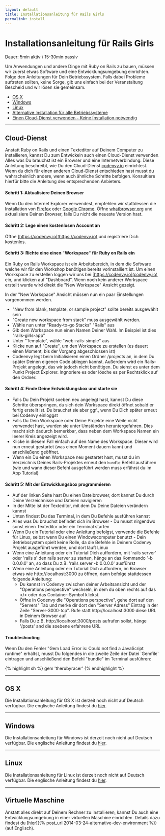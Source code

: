 ```yaml
---
layout: default
title: Installationsanleitung für Rails Girls
permalink: install
---
```


# Installationsanleitung für Rails Girls
<span class="muted">Dauer: 5min aktiv / 15-30min passiv</span>

Um Anwendungen und andere Dinge mit Ruby on Rails zu bauen, müssen wir zuerst etwas Software und eine Entwicklungsumgebung einrichten. Folge den Anleitungen für Dein Betriebssystem. Falls dabei Probleme auftreten sollten, keine Sorge, gib uns einfach bei der Veranstaltung Bescheid und wir lösen sie gemeinsam.

* [OS X](#os-x)
* [Windows](#windows)
* [Linux](#linux)
* [Alternative Installation für alle Betriebssysteme](#virtuelle-maschine)
* [Einen Cloud-Dienst verwenden - Keine Installation notwendig](#cloud-dienst)

<hr />

## Cloud-Dienst

Anstatt Ruby on Rails und einen Texteditor auf Deinem Computer zu installieren, kannst Du zum Entwickeln auch einen Cloud-Dienst verwenden. Alles was Du brauchst ist ein Browser und eine Internetverbindung. Diese Anleitung beschreibt, wie Du den Cloud-Dienst [codenvy.io](https://codenvy.io) einrichtest. Wenn du dich für einen anderen Cloud-Dienst entschieden hast musst du wahrscheinlich andere, wenn auch ähnliche Schritte befolgen. Konsultiere hierfür bitte die Anleitung des entsprechenden Anbieters.


#### Schritt 1: Aktualisiere Deinen Browser

Wenn Du den Internet Explorer verwendest, empfehlen wir stattdessen die Installation von [Firefox](https://mozilla.org/firefox) oder [Google Chrome](https://google.com/chrome). Öffne [whatbrowser.org](https://whatbrowser.org) und aktualisiere Deinen Browser, falls Du nicht die neueste Version hast.


#### Schritt 2: Lege einen kostenlosen Account an

Öffne [https://codenvy.io](https://codenvy.io) und registriere Dich kostenlos.


#### Schritt 3: Richte eine einen "Workspace" für Ruby on Rails ein

Ein Ruby on Rails Workspace ist ein Arbeitsbereich, in dem die Software welche wir für den Workshop benötigen bereits vorinstalliert ist. Um einen Workspace zu erstellen loggen wir uns bei [https://codenvy.io](codenvy.io) ein, und klicken auf "Dashboard". Wenn noch kein anderer Workspace erstellt wurde wird direkt die "New Workspace" Ansicht gezeigt.

In der "New Workspace" Ansicht müssen nun ein paar Einstellungen vorgenommen werden.

* "New from blank, template, or sample project" sollte bereits ausgewählt sein
* "Create new workspace from stack" muss ausgewählt werden.
* Wähle nun unter "Ready-to-go Stacks" "Rails" aus
* Gib dem Workspace nun einen Namen Deiner Wahl. Im Beispiel ist dies "rails-girls-app"
* Unter "Template", wähle "web-rails-simple" aus
* Klicke nun auf "Create", um den Workspace zu erstellen (es dauert einen Moment, bis der Vorgang abgeschlossen ist)
* Codeenvy legt beim Initialisieren einen Ordner /projects an, in dem Du später Deinen eigenen Code ablegen kannst. Außerdem wird ein Rails-Projekt angelegt, das wir jedoch nicht benötigen. Du siehst es unter dem Punkt Project Explorer. Ingnoriere es oder lösche es per Rechtsklick auf den Ordner.

#### Schritt 4: Finde Deine Entwicklungsbox und starte sie

* Falls Du Dein Projekt soeben neu angelegt hast, kannst Du diese Schritte überspringen, da sich dein Workspace direkt öffnet sobald er fertig erstellt ist. Du brauchst sie aber ggf., wenn Du Dich später erneut bei Codenvy einloggst
* Falls Du Dein Workspace oder Deine Projekte eine Weile nicht verwendet hast, wurden sie unter Umständen heruntergefahren. Dies macht sich dadurch bemerkbar, dass neben dem Workspace Namen ein leerer Kreis angezeigt wird.
* Klicke in diesem Fall einfach auf den Name des Workspace. Dieser wird nun erneut gestartet (was einen Moment dauern kann) und anschließend geöffnet.
* Wenn ein Du einen Workspace neu gestartet hast, musst du im Verzeichnis Deines Rails-Projektes erneut den `bundle` Befehl ausführen (wie und wann dieser Befehl ausgeführt werden muss erfährst du im App Tutorial)


#### Schritt 5: Mit der Entwicklungsbox programmieren

* Auf der linken Seite hast Du einen Dateibrowser, dort kannst Du durch Deine Verzeichnisse und Dateien navigieren
* In der Mitte ist der Texteditor, mit dem Du Deine Dateien verändern kannst
* Unten findest Du das Terminal, in dem Du Befehle ausführen kannst
* Alles was Du brauchst befindet sich im Browser - Du musst nirgendwo sonst einen Texteditor oder ein Terminal starten
* Wenn Du ein Tutorial oder eine Anleitung befolgst, verwende die Befehle für Linux, selbst wenn Du einen Windowscomputer benutzt - Dein Betriebssystem spielt keine Rolle, da die Befehle in Deinem Codenvy Projekt ausgeführt werden, und dort läuft Linux
* Wenn eine Anleitung oder ein Tutorial Dich auffordern, mit 'rails server' oder 'rails s' den rails server zu starten, hänge an das Kommando '-b 0.0.0.0' an, so dass Du z.B. 'rails server -b 0.0.0.0' ausführst
* Wenn eine Anleitung oder ein Tutorial Dich auffordern, im Browser etwas wie http://localhost:3000 zu öffnen, dann befolge stattdessen folgende Anleitung:
  * Du kannst in Codenvy zwischen deiner Arbeitsansicht und der "Operations perspective" wechseln, in dem du oben rechts auf das </> oder das Container-Symbol klickst.
  * Öffne in Codenvy die "Operations perspective", gehe dort auf den "Servers" Tab und merke dir dort den "Server Adress" Eintrag in der Zeile "Server-3000-tcp". Rufe statt http://localhost:3000 diese URL in Deinem Browser auf.
  * Falls Du z.B. http://localhost:3000/posts aufrufen sollst, hänge '/posts' and die soebene erfahrene URL

#### Troubleshooting

<p>Wenn Du den Fehler "Gem Load Error is: Could not find a JavaScript runtime" erhältst, musst Du folgendes in die zweite Zeile der Datei `Gemfile` eintragen und anschließend den Befehl "bundle" im Terminal ausführen:</p>
</div>

{% highlight sh %}
gem 'therubyracer'
{% endhighlight %}

<hr />

## OS X

Die Installationsanleitung für OS X ist derzeit noch nicht auf Deutsch verfügbar. Die englische Anleitung findest du [hier](http://guides.railsgirls.com/install#setup-for-os-x).

<hr />

## Windows

Die Installationsanleitung für Windows ist derzeit noch nicht auf Deutsch verfügbar. Die englische Anleitung findest du [hier](http://guides.railsgirls.com/install#setup-for-windows).



<hr />

## Linux

Die Installationsanleitung für Linux ist derzeit noch nicht auf Deutsch verfügbar. Die englische Anleitung findest du [hier](http://guides.railsgirls.com/install#setup-for-linux).



<hr />

## Virtuelle Maschine

Anstatt alles direkt auf Deinem Rechner zu installieren, kannst Du auch eine Entwicklungsumgebung in einer virtuellen Maschine einrichten. Details dazu findest du [hier]({% post_url 2014-03-24-alternative-dev-environment %}) (auf Englisch).
